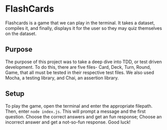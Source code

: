 # FlashCards

Flashcards is a game that we can play in the terminal. It takes a dataset, compiles it, and finally, displays it for the user so they may quiz themselves on the dataset. 

## Purpose

The purpose of this project was to take a deep dive into TDD, or test driven development. To do this, there are five files- Card, Deck, Turn, Round, Game, that all must be tested in their respective test files. We also used Mocha, a testing library, and Chai, an assertion library. 

## Setup

To play the game, open the terminal and enter the appropriate filepath. Then, enter `node index.js`. This will prompt a message and the first question. Choose the correct answers and get an fun response; Choose an incorrect answer and get a not-so-fun response. Good luck!

